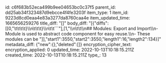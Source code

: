 id: c6f683b52eca499b9ee04653bc0c37f5
parent_id: dd25ab34f323487d9ebcce4f4fe3203f
item_type: 1
item_id: 9223d8cd0eaa4e83a3277da8760caa4e
item_updated_time: 1665656259276
title_diff: "[]"
body_diff: "[{\"diffs\":[[0,\"\\t\\t\\t\\t}\\\n\\t\\t\\t}\\\n\\t\\t```\"],[1,\"\\\n\\t\\t\\\n## Modules: Export and Import\\\n- Module is used to abstract code component for easy reuse.\\\n- These modules can be  \"]],\"start1\":3550,\"start2\":3550,\"length1\":16,\"length2\":134}]"
metadata_diff: {"new":{},"deleted":[]}
encryption_cipher_text: 
encryption_applied: 0
updated_time: 2022-10-13T10:18:15.211Z
created_time: 2022-10-13T10:18:15.211Z
type_: 13